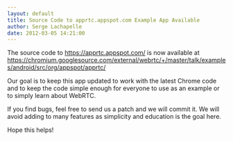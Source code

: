 ```yaml
---
layout: default
title: Source Code to apprtc.appspot.com Example App Available
author: Serge Lachapelle
date: 2012-03-05 14:21:00
---
```



The source code to <https://apprtc.appspot.com/> is now available at
<https://chromium.googlesource.com/external/webrtc/+/master/talk/examples/android/src/org/appspot/apprtc/>

Our goal is to keep this app updated to work with the latest Chrome code and
to keep the code simple enough for everyone to use as an example or to simply
learn about WebRTC.

If you find bugs, feel free to send us a patch and we will commit it. We will
avoid adding to many features as simplicity and education is the goal here.

Hope this helps!
